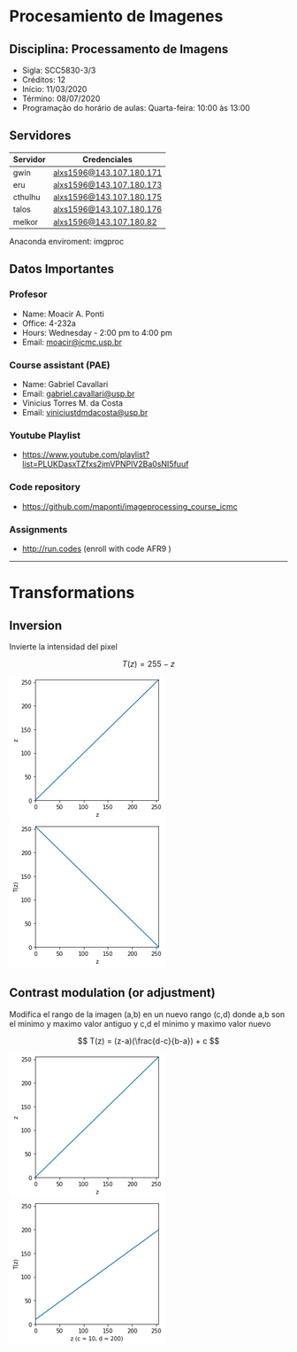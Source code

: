 # Procesamiento de Imagenes
## Disciplina: Processamento de Imagens

- Sigla: SCC5830-3/3 
- Créditos: 12 
- Início: 11/03/2020 
- Término: 08/07/2020
- Programação do horário de aulas: Quarta-feira: 10:00 às 13:00

## Servidores

|Servidor | Credenciales                |
|---------|-----------------------------|
| gwin    |    alxs1596@143.107.180.171 |
| eru     |    alxs1596@143.107.180.173 |
| cthulhu |    alxs1596@143.107.180.175 |
| talos   |    alxs1596@143.107.180.176 |
| melkor  |    alxs1596@143.107.180.82  |

Anaconda enviroment: imgproc

## Datos Importantes

### Profesor

- Name: Moacir A. Ponti
- Office: 4-232a
- Hours: Wednesday - 2:00 pm to 4:00 pm
- Email: moacir@icmc.usp.br
  
### Course assistant (PAE)

- Name: Gabriel Cavallari
- Email: gabriel.cavallari@usp.br
- Vinicius Torres M. da Costa
- Email: viniciustdmdacosta@usp.br

### Youtube Playlist

- https://www.youtube.com/playlist?list=PLUKDasxTZfxs2jmVPNPlV2Ba0sNI5fuuf

### Code repository

- https://github.com/maponti/imageprocessing_course_icmc

### Assignments

- http://run.codes (enroll with code AFR9 )

* * *

# Transformations

## Inversion

Invierte la intensidad del pixel

$$ T(z) = 255 - z $$

<img src="original.png">
<img src="inverted.png">

## Contrast modulation (or adjustment)

Modifica el rango de la imagen (a,b) en un nuevo rango (c,d) donde a,b son el minimo y maximo valor antiguo y c,d el minimo y maximo valor nuevo

$$ T(z) = (z-a)(\frac{d-c}{b-a}) + c $$

<img src="original.png">
<img src="contrast_modulation.png">